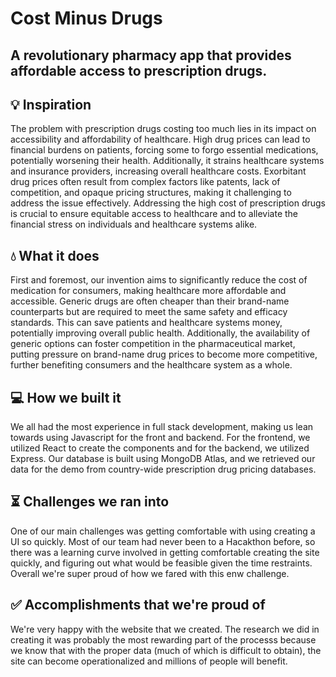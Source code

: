 # Cost Minus Drugs
## A revolutionary pharmacy app that provides affordable access to prescription drugs.

## 💡 Inspiration
The problem with prescription drugs costing too much lies in its impact on accessibility and affordability of healthcare. High drug prices can lead to financial burdens on patients, forcing some to forgo essential medications, potentially worsening their health. Additionally, it strains healthcare systems and insurance providers, increasing overall healthcare costs. Exorbitant drug prices often result from complex factors like patents, lack of competition, and opaque pricing structures, making it challenging to address the issue effectively. Addressing the high cost of prescription drugs is crucial to ensure equitable access to healthcare and to alleviate the financial stress on individuals and healthcare systems alike.

## 💧 What it does
First and foremost, our invention aims to significantly reduce the cost of medication for consumers, making healthcare more affordable and accessible. Generic drugs are often cheaper than their brand-name counterparts but are required to meet the same safety and efficacy standards. This can save patients and healthcare systems money, potentially improving overall public health. Additionally, the availability of generic options can foster competition in the pharmaceutical market, putting pressure on brand-name drug prices to become more competitive, further benefiting consumers and the healthcare system as a whole.

## 💻 How we built it
We all had the most experience in full stack development, making us lean towards using Javascript for the front and backend. For the frontend, we utilized React to create the components and for the backend, we utilized Express. Our database is built using MongoDB Atlas, and we retrieved our data for the demo from country-wide prescription drug pricing databases.

## ⏳ Challenges we ran into
One of our main challenges was getting comfortable with using creating a UI so quickly. Most of our team had never been to a Hacakthon before, so there was a learning curve involved in getting comfortable creating the site quickly, and figuring out what would be feasible given the time restraints. Overall we're super proud of how we fared with this enw challenge.

## ✅ Accomplishments that we're proud of
We're very happy with the website that we created. The research we did in creating it was probably the most rewarding part of the processs because we know that with the proper data (much of which is difficult to obtain), the site can become operationalized and millions of people will benefit.
